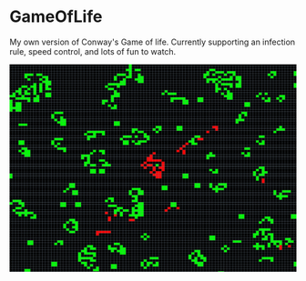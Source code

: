 # GameOfLife
My own version of Conway's Game of life.  Currently supporting an infection rule, speed control, and lots of fun to watch.


![alt text](https://github.com/bsteel364/GameOfLife/blob/master/pics/Capture.PNG)
